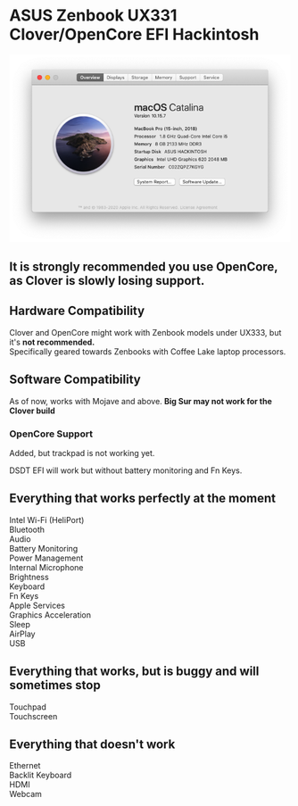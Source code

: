 # ASUS Zenbook UX331 Clover/OpenCore EFI Hackintosh
![](images/AboutthisMac.png)

## **It is strongly recommended you use OpenCore, as Clover is slowly losing support.**

## Hardware Compatibility
Clover and OpenCore might work with Zenbook models under UX333, but it's **not recommended.**     
Specifically geared towards Zenbooks with Coffee Lake laptop processors.

## Software Compatibility
As of now, works with Mojave and above. **Big Sur may not work for the Clover build**

### OpenCore Support
Added, but trackpad is not working yet.

DSDT EFI will work but without battery monitoring and Fn Keys.

## Everything that works perfectly at the moment
Intel Wi-Fi (HeliPort)  
Bluetooth  
Audio  
Battery Monitoring  
Power Management  
Internal Microphone  
Brightness  
Keyboard  
Fn Keys  
Apple Services  
Graphics Acceleration   
Sleep   
AirPlay  
USB  

## Everything that works, but is buggy and will sometimes stop
Touchpad  
Touchscreen

## Everything that doesn't work
Ethernet  
Backlit Keyboard  
HDMI  
Webcam

